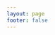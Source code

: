 ```yaml
---
layout: page
footer: false
---
```

<GameEntranceV id="tower" src="/classic/h5battlecity/index.html" :resetHeight=false></GameEntranceV>